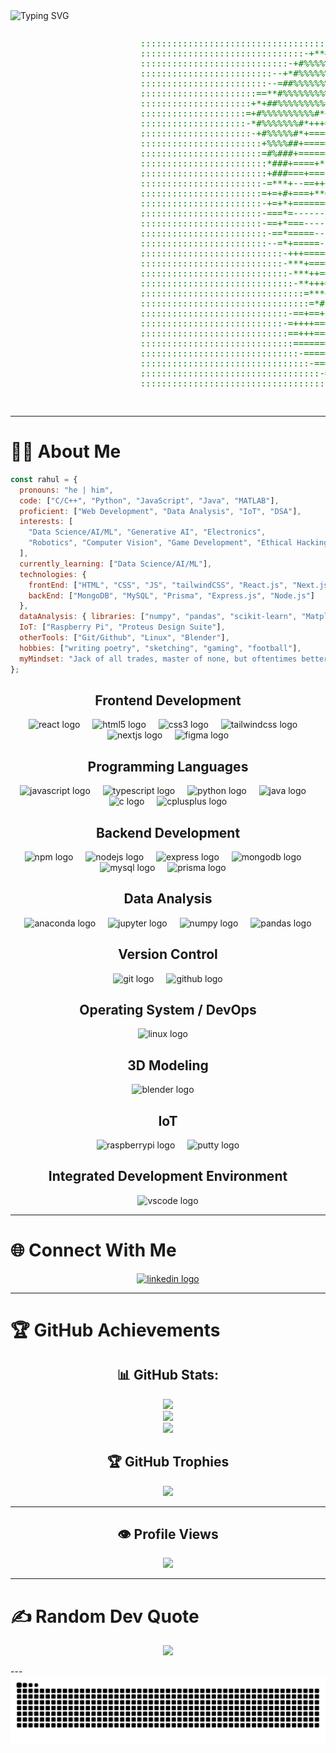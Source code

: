 <!-- Animated and Enhanced GitHub Profile README -->

<div>
  <img src="https://readme-typing-svg.herokuapp.com?font=Fira+Code&size=24&pause=1000&color=2AA79B&width=800&lines=Welcome+to+Rahul's+GitHub+Profile!;Empowering+Creativity+%7C+Tech+Enthusiast;Always+Learning+%26+Building+Awesome+Stuff!" alt="Typing SVG">
  
  <br>

  <pre style="color: green; padding: 1em; border-radius: 8px; font-size: 14px;">
                       ::::::::::::::::::::::::::::::::::::-+*#####%%%%##*+-:::::::::::::::::::::::::::          
                       :::::::::::::::::::::::::::::::-+**######%%%%%%%%%%%%%#*=:::::::::::::::::::::::          
                       ::::::::::::::::::::::::::::-+#%%%%%%%%%%%%%%%%%%%%%%%%%%#=-::::::::::::::::::::          
                       :::::::::::::::::::::::::--+*#%%%%%%%%%%%%%%%%%%%%%%%%%%%%%%#+-:::::::::::::::::          
                       ::::::::::::::::::::::::--=##%%%%%%%%%%%%#%%%%%%%%%%%%%%%%%%%%#+::::::::::::::::          
                       ::::::::::::::::::::::==**#%%%%%%%%%%%%%%%%%%%%%%%%%%%%%%%%%%%%##-::::::::::::::          
                       :::::::::::::::::::::+*+##%%%%%%%%%##***#*###%%%%%%%%%%%%%%%%%%%%#*-::::::::::::          
                       ::::::::::::::::::::=+#%%%%%%%%%%#*+====++++**##%%%%%%%%%%%%%%%%%##+-:::::::::::          
                       ::::::::::::::::::::-*#%%%%%%%#*+++=========++*##%%%%%%%%%%%%%%%%%#+::::::::::::          
                       :::::::::::::::::::::-+#%%%%%#*+==============++*#%%%%%%%%%%%%%%%%#-::::::::::::          
                       :::::::::::::::::::::::+%%%%##+==================++*###%%%%%%%%%%#*-::::::::::::          
                       :::::::::::::::::::::::=#%###+=======----------===+==+*##*####%###-:::::::::::::          
                       ::::::::::::::::::::::::*###+====+**#####*+=======++*#%%%%##****#+-:::::::::::::          
                       ::::::::::::::::::::::::+###===+===-===+*#**++++++*####*******==#=::::::::::::::          
                       :::::::::::::::::::::::-=***+--==++++++**+=++==++**+++==+++++===+-::::::::::::::          
                       :::::::::::::::::::::::=+=+#+===+**=###++*+=+===+**+*=#*#**#*+=+-=*+::::::::::::          
                       :::::::::::::::::::::::-+=+*+=========+++=*=+====+++===++++++===::-:::::::::::::          
                       :::::::::::::::::::::::-===*=---------==--====-==+============-:-:::::::::::::::          
                       :::::::::::::::::::::::-==+*===---------=+==-----==++=----=====--:::::::::::::::          
                       ::::::::::::::::::::::::-==*=====-----===---==--==+===+=-========:::::::::::::::          
                       ::::::::::::::::::::::::--=*+=====----=-==+++=+++**+++=========+=:::::::::::::::          
                       :::::::::::::::::::::::::::-+++=======---===+++=+++++=========*+-:::::::::::::::          
                       :::::::::::::::::::::::::::-***+=====+++****++===+***###*++=+*#-::::::::::::::::          
                       ::::::::::::::::::::::::::::-***++==*###*++++++++*****###+++*#=:::::::::::::::::          
                       :::::::::::::::::::::::::::::-**+++=+++========+++++++***+++*=::::::::::::::::::          
                       :::::::::::::::::::::::::::::::=***++++====+++*****+++*****#=-::::::::::::::::::          
                       ::::::::::::::::::::::::::::::::=*#***+++==========++****##=-:::::::::::::::::::          
                       ::::::::::::::::::::::::::::-==+==+*###****+=+=++++**####*+=--::::::::::::::::::          
                       :::::::::::::::::::::::::::-=++++===++*#####******#####*+++++++==:::::::::::::::          
                       ::::::::::::::::::::::::::::==+++===+===+++*****##***+++++++++++==::::::::::::::          
                       :::::::::::::::::::::::::::::==============++++++++++++++++++++===::::::::::::::          
                       ::::::::::::::::::::::::::::::-==============+++++++++++++=+++====::::::::::::::          
                       ::::::::::::::::::::::::::::::::-===========++++++++++++=========-::::::::::::::          
                       ::::::::::::::::::::::::::::::::::-==============================:::::::::::::::          
                       ::::::::::::::::::::::::::::::::::::--===================-------:::::::::::::::: 
  </pre>
</div>

---

# 👨‍💻 About Me
```js
const rahul = {
  pronouns: "he | him",
  code: ["C/C++", "Python", "JavaScript", "Java", "MATLAB"],
  proficient: ["Web Development", "Data Analysis", "IoT", "DSA"],
  interests: [
    "Data Science/AI/ML", "Generative AI", "Electronics",
    "Robotics", "Computer Vision", "Game Development", "Ethical Hacking"
  ],
  currently_learning: ["Data Science/AI/ML"],
  technologies: {
    frontEnd: ["HTML", "CSS", "JS", "tailwindCSS", "React.js", "Next.js", "Shadcn UI", "Figma", "Framer"],
    backEnd: ["MongoDB", "MySQL", "Prisma", "Express.js", "Node.js"]
  },
  dataAnalysis: { libraries: ["numpy", "pandas", "scikit-learn", "Matplotlib", "Seaborn"] },
  IoT: ["Raspberry Pi", "Proteus Design Suite"],
  otherTools: ["Git/Github", "Linux", "Blender"],
  hobbies: ["writing poetry", "sketching", "gaming", "football"],
  myMindset: "Jack of all trades, master of none, but oftentimes better than master of one."
};
```


<div align="center">
  <!-- Frontend Development -->
  <h2>Frontend Development</h2>
  <img src="https://cdn.jsdelivr.net/gh/devicons/devicon/icons/react/react-original.svg" height="40" alt="react logo"  />
  <img width="12" />
  <img src="https://cdn.jsdelivr.net/gh/devicons/devicon/icons/html5/html5-original.svg" height="40" alt="html5 logo"  />
  <img width="12" />
  <img src="https://cdn.jsdelivr.net/gh/devicons/devicon/icons/css3/css3-original.svg" height="40" alt="css3 logo"  />
  <img width="12" />
  <img src="https://cdn.jsdelivr.net/gh/devicons/devicon/icons/tailwindcss/tailwindcss-original-wordmark.svg" height="40" alt="tailwindcss logo"  />
  <img width="12" />
  <img src="https://cdn.jsdelivr.net/gh/devicons/devicon/icons/nextjs/nextjs-original.svg" height="40" alt="nextjs logo"  />
  <img width="12" />
  <img src="https://cdn.jsdelivr.net/gh/devicons/devicon/icons/figma/figma-original.svg" height="40" alt="figma logo"  />
  
  <!-- Programming Languages -->
  <h2>Programming Languages</h2>
  <img src="https://cdn.jsdelivr.net/gh/devicons/devicon/icons/javascript/javascript-original.svg" height="40" alt="javascript logo"  />
  <img width="12" />
  <img src="https://cdn.jsdelivr.net/gh/devicons/devicon/icons/typescript/typescript-original.svg" height="40" alt="typescript logo"  />
  <img width="12" />
  <img src="https://cdn.jsdelivr.net/gh/devicons/devicon/icons/python/python-original.svg" height="40" alt="python logo"  />
  <img width="12" />
  <img src="https://cdn.jsdelivr.net/gh/devicons/devicon/icons/java/java-original.svg" height="40" alt="java logo"  />
  <img width="12" />
  <img src="https://cdn.jsdelivr.net/gh/devicons/devicon/icons/c/c-original.svg" height="40" alt="c logo"  />
  <img width="12" />
  <img src="https://cdn.jsdelivr.net/gh/devicons/devicon/icons/cplusplus/cplusplus-original.svg" height="40" alt="cplusplus logo"  />
  
  <!-- Backend Development -->
  <h2>Backend Development</h2>
  <img src="https://cdn.jsdelivr.net/gh/devicons/devicon/icons/npm/npm-original-wordmark.svg" height="40" alt="npm logo"  />
  <img width="12" />
  <img src="https://cdn.jsdelivr.net/gh/devicons/devicon/icons/nodejs/nodejs-original.svg" height="40" alt="nodejs logo"  />
  <img width="12" />
  <img src="https://cdn.jsdelivr.net/gh/devicons/devicon/icons/express/express-original.svg" height="40" alt="express logo"  />
  <img width="12" />
  <img src="https://cdn.jsdelivr.net/gh/devicons/devicon/icons/mongodb/mongodb-original.svg" height="40" alt="mongodb logo"  />
  <img width="12" />
  <img src="https://cdn.jsdelivr.net/gh/devicons/devicon/icons/mysql/mysql-original.svg" height="40" alt="mysql logo"  />
  <img width="12" />
  <img src="https://cdn.simpleicons.org/prisma/2D3748" height="40" alt="prisma logo" />
  <img width="12" />
  
  <!-- Data Science / AI / Scientific Computing -->
  <h2>Data Analysis</h2>
  <img src="https://cdn.jsdelivr.net/gh/devicons/devicon/icons/anaconda/anaconda-original.svg" height="40" alt="anaconda logo"  />
  <img width="12" />
  <img src="https://cdn.jsdelivr.net/gh/devicons/devicon/icons/jupyter/jupyter-original.svg" height="40" alt="jupyter logo"  />
  <img width="12" />
  <img src="https://cdn.jsdelivr.net/gh/devicons/devicon/icons/numpy/numpy-original.svg" height="40" alt="numpy logo"  />
  <img width="12" />
  <img src="https://cdn.jsdelivr.net/gh/devicons/devicon/icons/pandas/pandas-original.svg" height="40" alt="pandas logo"  />
  
  <!-- Version Control -->
  <h2>Version Control</h2>
  <img src="https://cdn.jsdelivr.net/gh/devicons/devicon/icons/git/git-original.svg" height="40" alt="git logo"  />
  <img width="12" />
  <img src="https://cdn.jsdelivr.net/gh/devicons/devicon/icons/github/github-original.svg" height="40" alt="github logo"  />
  
  <!-- Operating System / DevOps -->
  <h2>Operating System / DevOps</h2>
  <img src="https://cdn.jsdelivr.net/gh/devicons/devicon/icons/linux/linux-original.svg" height="40" alt="linux logo"  />
  <img width="12" />
  
  <!-- 3D Modeling / IoT -->
  <h2>3D Modeling</h2>
  <img src="https://cdn.jsdelivr.net/gh/devicons/devicon/icons/blender/blender-original.svg" height="40" alt="blender logo"  />
  <img width="12" />

  <h2>IoT</h2>
  <img src="https://cdn.jsdelivr.net/gh/devicons/devicon/icons/raspberrypi/raspberrypi-original.svg" height="40" alt="raspberrypi logo"  />
  <img width="12" />
  <img src="https://cdn.jsdelivr.net/gh/devicons/devicon/icons/putty/putty-original.svg" height="40" alt="putty logo"  />
  
  <!-- Integrated Development Environment -->
  <h2>Integrated Development Environment</h2>
  <img src="https://cdn.jsdelivr.net/gh/devicons/devicon/icons/vscode/vscode-original.svg" height="40" alt="vscode logo"  />
</div>

</div>

---

# 🌐 Connect With Me
<div align="center">
  <a href="https://www.linkedin.com/in/rahulstack/">
  <img src="https://raw.githubusercontent.com/maurodesouza/profile-readme-generator/master/src/assets/icons/social/linkedin/default.svg" width="52" height="40" alt="linkedin logo"  />
  </a>
</div>

---


# 🏆 GitHub Achievements
<div align="center">

## 📊 GitHub Stats:
![](https://github-readme-stats.vercel.app/api?username=Rahul-Encoded&theme=shadow_green&hide_border=false&include_all_commits=true&count_private=true)<br/>
![](https://github-readme-streak-stats.herokuapp.com/?user=Rahul-Encoded&theme=shadow_green&hide_border=false)<br/>
![](https://github-readme-stats.vercel.app/api/top-langs/?username=Rahul-Encoded&theme=shadow_green&hide_border=false&include_all_commits=true&count_private=true&layout=compact)

## 🏆 GitHub Trophies
![](https://github-profile-trophy.vercel.app/?username=Rahul-Encoded&theme=shadow_green&no-frame=false&no-bg=true&margin-w=4)

---
## 👁️ Profile Views
<img src="https://profile-counter.glitch.me/Rahul-Encoded/count.svg?"  />

---
</div>

# ✍️ Random Dev Quote
<div align="center">
  
![](https://quotes-github-readme.vercel.app/api?type=vetical&theme=dark)

</div>
---

<img src="https://raw.githubusercontent.com/Rahul-Encoded/Rahul-Encoded/output/snake.svg" alt="Snake animation" />
